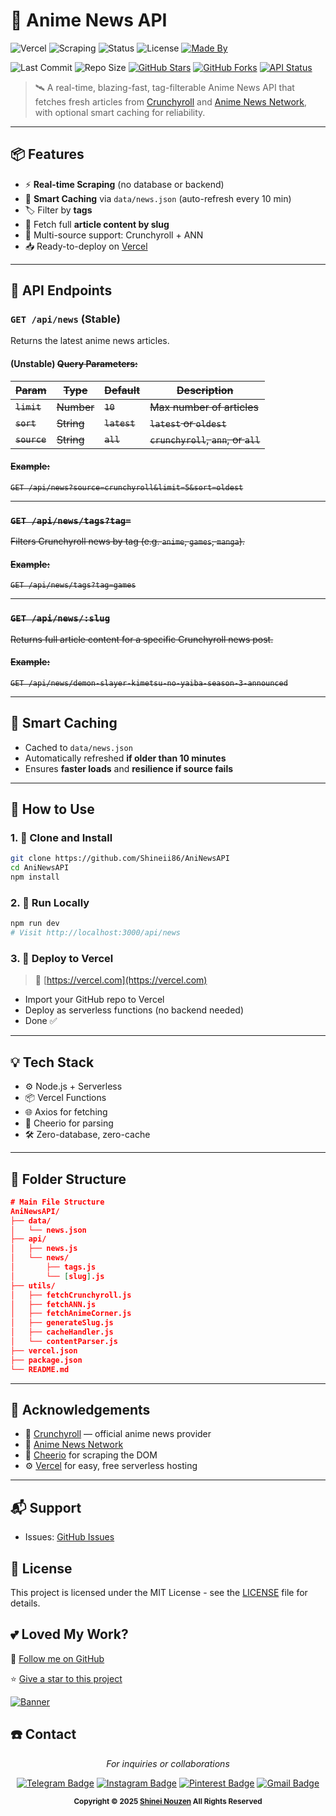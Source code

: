 # 📰 Anime News API

![Vercel](https://img.shields.io/badge/Deployed%20On-Vercel-black?logo=vercel)
![Scraping](https://img.shields.io/badge/Scraper-Cheerio-yellow?logo=javascript)
![Status](https://img.shields.io/badge/API-Stable-green)
![License](https://img.shields.io/badge/License-MIT-blue)
[![Made By](https://img.shields.io/badge/Made%20by-Shinei%20Nouzen-critical)](https://github.com/Shineii86)

![Last Commit](https://img.shields.io/github/last-commit/Shineii86/AniNewsAPI?style=for-the-badge)
![Repo Size](https://img.shields.io/github/repo-size/Shineii86/AniNewsAPI?style=for-the-badge) [![GitHub Stars](https://img.shields.io/github/stars/Shineii86/AniNewsAPI?style=for-the-badge)](https://github.com/Shineii86/AniNewsAPI/stargazers) [![GitHub Forks](https://img.shields.io/github/forks/Shineii86/AniNewsAPI?style=for-the-badge)](https://github.com/Shineii86/AniNewsAPI/fork)
[![API Status](https://img.shields.io/website?down_color=lightgrey&down_message=offline&label=API%20Status&style=for-the-badge&up_color=green&up_message=online&url=https%3A%2F%2Faninews.vercel.app)](https://aninews.vercel.app)


> 🛰️ A real-time, blazing-fast, tag-filterable Anime News API that fetches fresh articles from [Crunchyroll](https://www.crunchyroll.com/news) and [Anime News Network](https://www.animenewsnetwork.com/), with optional smart caching for reliability.

---

## 📦 Features

- ⚡ **Real-time Scraping** (no database or backend)
- 🔁 **Smart Caching** via `data/news.json` (auto-refresh every 10 min)
- 🏷️ Filter by **tags**
- 📄 Fetch full **article content by slug**
- 🧩 Multi-source support: Crunchyroll + ANN
- 📥 Ready-to-deploy on [Vercel](https://vercel.com)

---

## 📡 API Endpoints 

### `GET /api/news` (Stable)

Returns the latest anime news articles.

#### (Unstable) <s>Query Parameters:

| Param     | Type     | Default     | Description                                  |
|-----------|----------|-------------|----------------------------------------------|
| `limit`   | Number   | `10`        | Max number of articles                       |
| `sort`    | String   | `latest`    | `latest` or `oldest`                         |
| `source`  | String   | `all`       | `crunchyroll`, `ann`, or `all`               |

#### Example:
```http
GET /api/news?source=crunchyroll&limit=5&sort=oldest
````

---

### `GET /api/news/tags?tag=`

Filters Crunchyroll news by tag (e.g. `anime`, `games`, `manga`).

#### Example:

```http
GET /api/news/tags?tag=games
```

---

### `GET /api/news/:slug`

Returns full article content for a specific Crunchyroll news post.

#### Example:

```http
GET /api/news/demon-slayer-kimetsu-no-yaiba-season-3-announced
```
</s>

---

## 🧠 Smart Caching

* Cached to `data/news.json`
* Automatically refreshed **if older than 10 minutes**
* Ensures **faster loads** and **resilience if source fails**

---

## 🚀 How to Use

### 1. 👾 Clone and Install

```bash
git clone https://github.com/Shineii86/AniNewsAPI
cd AniNewsAPI
npm install
```

### 2. 🚗 Run Locally

```bash
npm run dev
# Visit http://localhost:3000/api/news
```

### 3. 🚀 Deploy to Vercel

> 🔗 [https://vercel.com](https://vercel.com)

* Import your GitHub repo to Vercel
* Deploy as serverless functions (no backend needed)
* Done ✅

---

## 💡 Tech Stack

* ⚙️ Node.js + Serverless
* 📦 Vercel Functions
* 🌐 Axios for fetching
* 🧠 Cheerio for parsing
* 🛠️ Zero-database, zero-cache

---

## 📁 Folder Structure

```json
# Main File Structure
AniNewsAPI/
├── data/
│   └── news.json
├── api/
│   ├── news.js
│   └── news/
│       ├── tags.js
│       └── [slug].js
├── utils/
│   ├── fetchCrunchyroll.js
│   ├── fetchANN.js
│   ├── fetchAnimeCorner.js
│   ├── generateSlug.js
│   ├── cacheHandler.js
│   └── contentParser.js
├── vercel.json
├── package.json
└── README.md
```

---

## 🙏 Acknowledgements

* 📰 [Crunchyroll](https://www.crunchyroll.com/news) — official anime news provider
* 📰 [Anime News Network](https://www.animenewsnetwork.com/)
* 🧠 [Cheerio](https://cheerio.js.org/) for scraping the DOM
* ⚙️ [Vercel](https://vercel.com) for easy, free serverless hosting

---

## 📬 Support

* Issues: [GitHub Issues](https://github.com/Shineii86/AniNewsAPI/issues)

## 🪪 License
This project is licensed under the MIT License - see the [LICENSE](LICENSE) file for details.

## 💕 Loved My Work?
🚨 [Follow me on GitHub](https://github.com/Shineii86/Shineii86)

⭐ [Give a star to this project](https://github.com/Shineii86/AniNewsAPI/)

<a href="https://github.com/Shineii86/AniNewsAPI">
<img src="https://github.com/Shineii86/AniPay/blob/main/Source/Banner6.png" alt="Banner">
</a>

## ☎️ Contact

<div align="center">
  
  *For inquiries or collaborations*
     
[![Telegram Badge](https://img.shields.io/badge/-Telegram-2CA5E0?style=flat&logo=Telegram&logoColor=white)](https://telegram.me/Shineii86 "Contact on Telegram")
[![Instagram Badge](https://img.shields.io/badge/-Instagram-C13584?style=flat&logo=Instagram&logoColor=white)](https://instagram.com/ikx7.a "Follow on Instagram")
[![Pinterest Badge](https://img.shields.io/badge/-Pinterest-E60023?style=flat&logo=Pinterest&logoColor=white)](https://pinterest.com/ikx7a "Follow on Pinterest")
[![Gmail Badge](https://img.shields.io/badge/-Gmail-D14836?style=flat&logo=Gmail&logoColor=white)](mailto:ikx7a@hotmail.com "Send an Email")

  <sup><b>Copyright © 2025 <a href="https://telegram.me/Shineii86">Shinei Nouzen</a> All Rights Reserved</b></sup>

</div>
